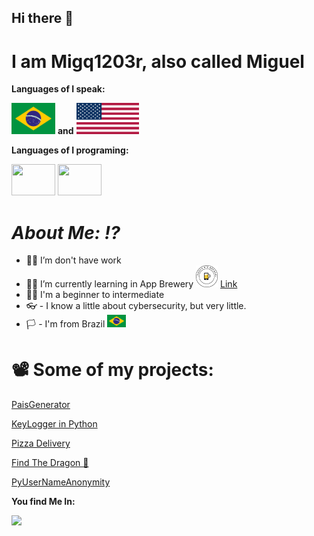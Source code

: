## Hi there 👋

# I am Migq1203r, also called Miguel

**Languages of I speak:**

<img src="https://github.com/Migq1203r/Migq1203r/blob/main/Flag_of_Brazil.svg.png" width="70" height="50"> **and**  <img src="https://github.com/Migq1203r/Migq1203r/blob/main/Flag_of_the_United_States.svg" width="100" height="50">

**Languages of I programing:**

<img src="https://cdn.jsdelivr.net/gh/devicons/devicon@latest/icons/python/python-original.svg" width="70" height="50"> <img src="https://cdn.jsdelivr.net/gh/devicons/devicon@latest/icons/linux/linux-original.svg" width="70" height="50"/>
          

# ***About Me: ⁉️***

- 🧑‍💼 I’m don't have work
- 👨‍🎓 I’m currently learning in App Brewery <img src="https://github.com/Migq1203r/Migq1203r/blob/main/lablogo.png" width="35" height="35"> [Link](https://appbrewery.com/)
- 👨‍🎓 I'm a beginner to intermediate 
- 👓 - I know a little about cybersecurity, but very little.
- 🏳️ - I'm from Brazil <img src="https://github.com/Migq1203r/Migq1203r/blob/main/Flag_of_Brazil.svg.png" width="30" height="20">
# **📽️ Some of my projects:**

[PaisGenerator](https://github.com/Migq1203r/PaisGenerator)

[KeyLogger in Python](https://github.com/Migq1203r/Keylogger-CUIDADO-_____________-------)

[Pizza Delivery](https://github.com/Migq1203r/Pizza-Delivery)

[Find The Dragon 🐲](https://github.com/Migq1203r/Find-the-Dragon)

[PyUserNameAnonymity](https://github.com/Migq1203r/PyUserNameAnonymity)

**You find Me In:**

  <a href="mailto:migrdev@gmail.com"><img src="https://img.shields.io/badge/Gmail-D14836?style=for-the-badge&logo=gmail&logoColor=white"></a>
